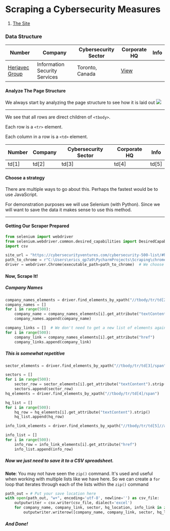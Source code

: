 # Scraping a Cybersecurity Measures

1. [The Site](https://cybersecurityventures.com/cybersecurity-500-list/#home/?view_1_per_page=500&view_1_page=1)


### Data Structure

Number | Company | Cybersecurity Sector | Corporate HQ | Info
 --- |--- | --- | --- | ---
[Herjavec Group](http://www.herjavecgroup.com/) | Information Security Services | Toronto, Canada | [View](https://cybersecurityventures.com/cybersecurity-500-list/#home/viewdetails/54c916122239d0df404c9988?ref=view_1_per_page%3D500%26view_1_page%3D1)


#### Analyze The Page Structure

We always start by analyzing the page structure to see how it is laid out
![](https://thumbs.gfycat.com/BothHardClam-size_restricted.gif)
***

We see that all rows are direct children of ```<tbody>```.

Each row is a ```<tr>``` element.

Each column in a row is a ```<td>``` element.

Number | Company | Cybersecurity Sector | Corporate HQ | Info
--- | --- | --- | --- | ---
td[1] | td[2] | td[3] | td[4] | td[5]

#### Choose a strategy

There are multiple ways to go about this. Perhaps the fastest would be to use JavaScript.

For demonstration purposes we will use Selenium (with Python). Since we will want to save the data it makes sense to use this method.

***


#### Getting Our Scraper Prepared
```Python
from selenium import webdriver
from selenium.webdriver.common.desired_capabilities import DesiredCapabilities
import csv

site_url = "https://cybersecurityventures.com/cybersecurity-500-list/#home/?view_1_per_page=500&view_1_page=1"
path_to_chrome = r"C:\Users\erics_qp7a9\PycharmProjects\Scraping\chromedriver.exe"  # Where chromedriver was saved to. Best to specify this. "r" is used for telling Python to treat the file path as a string literal.
driver = webdriver.Chrome(executable_path=path_to_chrome)  # We choose driver as the variable name for our scraper
```

#### Now, Scrape It!
##### Company Names
```Python
company_names_elements = driver.find_elements_by_xpath("//tbody/tr/td[2]//a")
company_names = []
for i in range(500):
    company_name = company_names_elements[i].get_attribute("textContent").strip()  # Strip is needed as some rows include "\n" which is computer speak for "create a new line". We don't want that.
    company_names.append(company_name)

company_links = []  # We don't need to get a new list of elements again here as we are still working with the same list, just getting the links instead of the text out of them.
for i in range(500):
    company_link = company_names_elements[i].get_attribute("href")
    company_links.append(company_link)
```

##### This is somewhat repetitive
```Python
sector_elements = driver.find_elements_by_xpath("//tbody/tr/td[3]/span")

sectors = []
for i in range(500):
    sector_row = sector_elements[i].get_attribute("textContent").strip()
    sectors.append(sector_row)
hq_elements = driver.find_elements_by_xpath("//tbody/tr/td[4]/span")

hq_list = []
for i in range(500):
    hq_row = hq_elements[i].get_attribute("textContent").strip()
    hq_list.append(hq_row)

info_link_elements = driver.find_elements_by_xpath("//tbody/tr/td[5]//a")

info_list = []
for i in range(500):
    info_row = info_link_elements[i].get_attribute("href")
    info_list.append(info_row)
```

##### Now we just need to save it to a CSV spreadsheet.
**Note**: You may not have seen the ```zip()``` command. It's used and useful when working with multiple lists like we have here. So we can create a ```for``` loop that iterates through each of the lists within the ```zip()``` command
```Python
path_out = # Put your save location here
with open(path_out, "w+", encoding='utf-8', newline='') as csv_file:
    outputwriter = csv.writer(csv_file, dialect='excel')
    for company_name, company_link, sector, hq_location, info_link in zip(company_names, company_links, sectors, hq_list, info_list):
        outputwriter.writerow([company_name, company_link, sector, hq_location, info_link])
```

##### And Done!